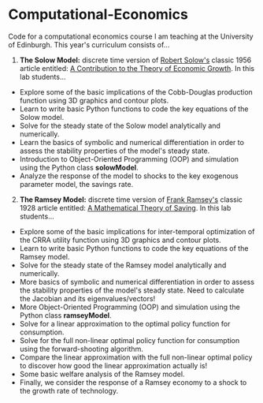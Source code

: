 Computational-Economics
=======================

Code for a computational economics course I am teaching at the University of 
Edinburgh.  This year's curriculum consists of...

1. **The Solow Model:** discrete time version of [Robert Solow's](http://en.wikipedia.org/wiki/Robert_Solow) 
classic 1956 article entitled: [A Contribution to the Theory of Economic Growth](http://faculty.lebow.drexel.edu/LainczC/cal38/Growth/Solow_1956.pdf).  In this lab students...

* Explore some of the basic implications of the Cobb-Douglas production function using 3D graphics and contour plots.
* Learn to write basic Python functions to code the key equations of the Solow model.
* Solve for the steady state of the Solow model analytically and numerically.
* Learn the basics of symbolic and numerical differentiation in order to assess the stability properties of the model's steady state.
* Introduction to Object-Oriented Programming (OOP) and simulation using the Python class **solowModel**.
* Analyze the response of the model to shocks to the key exogenous parameter model, the savings rate. 
  
2. **The Ramsey Model:** discrete time version of [Frank Ramsey's](http://en.wikipedia.org/wiki/Frank_P._Ramsey) classic 1928 article entitled:
[A Mathematical Theory of Saving](folk.uio.no/gasheim/zRam1928.pdf). In this lab students...

* Explore some of the basic implications for inter-temporal optimization of the CRRA utility function using 3D graphics and contour plots.
* Learn to write basic Python functions to code the key equations of the Ramsey model.
* Solve for the steady state of the Ramsey model analytically and numerically.
* More basics of symbolic and numerical differentiation in order to assess the stability properties of the model's steady state. Need to calculate the Jacobian and its eigenvalues/vectors!
* More Object-Oriented Programming (OOP) and simulation using the Python class **ramseyModel**.
* Solve for a linear approximation to the optimal policy function for consumption.
* Solve for the full non-linear optimal policy function for consumption using the forward-shooting algorithm.
* Compare the linear approximation with the full non-linear optimal policy to discover how good the linear approximation actually is!
* Some basic welfare analysis of the Ramsey model.
* Finally, we consider the response of a Ramsey economy to a shock to the growth rate of technology. 
